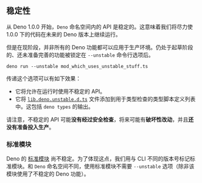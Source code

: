 ## 稳定性

从 Deno 1.0.0 开始，`Deno` 命名空间内的 API 是稳定的。这意味着我们将尽力使 1.0.0 下的代码在未来的 Deno 版本上继续运行。

但是在现阶段，并非所有的 Deno 功能都可以应用于生产环境。仍处于起草阶段的、还未准备完善的功能被锁定在 `--unstable` 命令行选项后。

```shell
deno run --unstable mod_which_uses_unstable_stuff.ts
```

传递这个选项可以有如下效果：

- 它将允许在运行时使用不稳定的 API。
- 它将 [`lib.deno.unstable.d.ts`](https://doc.deno.land/https/raw.githubusercontent.com/denoland/deno/master/cli/js/lib.deno.unstable.d.ts) 文件添加到用于类型检查的类型脚本定义列表中。这包括 `deno types` 的输出。

请注意，不稳定的 API 可能**没有经过安全检查**，将来可能有**破坏性改动**，并且**还没有准备投入生产**。

### 标准模块

Deno 的 [标准模块](https://deno.land/std/) 尚不稳定。为了体现这点，我们用与 CLI 不同的版本号标记标准模块。和 `Deno` 命名空间不同，使用标准模块不需要 `--unstable` 选项（除非该模块使用了不稳定的 Deno 功能）。

